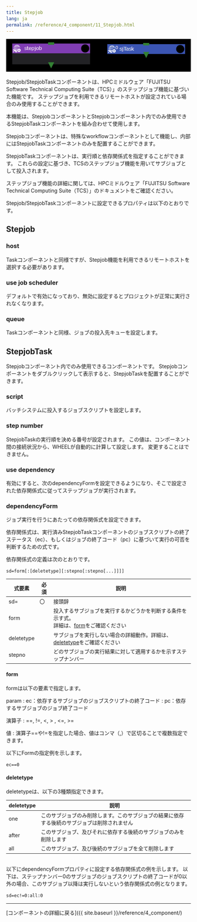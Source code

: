 ```yaml
---
title: Stepjob
lang: ja
permalink: /reference/4_component/11_Stepjob.html
---
```


![img](./img/stepjob.png)

Stepjob/StepjobTaskコンポーネントは、HPCミドルウェア「FUJITSU Software Technical Computing Suite（TCS）」のステップジョブ機能に基づいた機能です。
ステップジョブを利用できるリモートホストが設定されている場合のみ使用することができます。

本機能は、StepjobコンポーネントとStepjobコンポーネント内でのみ使用できるStepjobTaskコンポーネントを組み合わせて使用します。

Stepjobコンポーネントは、特殊なworkflowコンポーネントとして機能し、内部にはStepjobTaskコンポーネントのみを配置することができます。

StepjobTaskコンポーネントは、実行順と依存関係式を指定することができます。
これらの設定に基づき、TCSのステップジョブ機能を用いてサブジョブとして投入されます。

ステップジョブ機能の詳細に関しては、HPCミドルウェア「FUJITSU Software Technical Computing Suite（TCS）」のドキュメントをご確認ください。

Stepjob/StepjobTaskコンポーネントに設定できるプロパティは以下のとおりです。

## Stepjob
###  host
Taskコンポーネントと同様ですが、Stepjob機能を利用できるリモートホストを選択する必要があります。

### use job scheduler
デフォルトで有効になっており、無効に設定するとプロジェクトが正常に実行されなくなります。

### queue
Taskコンポーネントと同様、ジョブの投入先キューを設定します。

## StepjobTask
Stepjobコンポーネント内でのみ使用できるコンポーネントです。
Stepjobコンポーネントをダブルクリックして表示すると、StepjobTaskを配置することができます。

### script
バッチシステムに投入するジョブスクリプトを設定します。

### step number
StepjobTaskの実行順を決める番号が設定されます。
この値は、コンポーネント間の接続状況から、WHEELが自動的に計算して設定します。
変更することはできません。

### use dependency
有効にすると、次のdependencyFormを設定できるようになり、そこで設定された依存関係式に従ってステップジョブが実行されます。

### dependencyForm
ジョブ実行を行うにあたっての依存関係式を設定できます。

依存関係式は、実行済みStepjobTaskコンポーネントのジョブスクリプトの終了ステータス（ec）、もしくはジョブの終了コード（pc）に基づいて実行の可否を判断するための式です。

依存関係式の定義は次のとおりです。

```
sd=form[:[deletetype][:stepno[:stepno[...]]]]
```

| 式要素 | 必須 | 説明 |
| ---- | ---- |---- |
| sd= | 〇 | 接頭辞 |
| form |  |  投入するサブジョブを実行するかどうかを判断する条件を示す式。<br />詳細は、[form](#form)をご確認ください |
| deletetype |  |  サブジョブを実行しない場合の詳細動作。詳細は、[deletetype](#deletetype)をご確認ください |
| stepno |  |  どのサブジョブの実行結果に対して適用するかを示すステップナンバー |

#### form

formは以下の要素で指定します。

param
: ec：依存するサブジョブのジョブスクリプトの終了コード
: pc：依存するサブジョブのジョブ終了コード

演算子
: ==, !=, <, > , <=, >=

値
: 演算子==や!=を指定した場合、値はコンマ（,）で区切ることで複数指定できます。


以下にFormの指定例を示します。
```
ec==0
```

#### deletetype
deletetypeは、以下の3種類指定できます。

| deletetype | 説明 |
| ---- | ---- |
| one | このサブジョブのみ削除します。このサブジョブの結果に依存する後続のサブジョブは削除されません |
| after | このサブジョブ、及びそれに依存する後続のサブジョブのみを削除します|
| all | このサブジョブ、及び後続のサブジョブを全て削除します |  


<br />
以下にdependencyFormプロパティに設定する依存関係式の例を示します。
以下は、ステップナンバー0のサブジョブのジョブスクリプトの終了コードが0以外の場合、このサブジョブ以降は実行しないという依存関係式の例となります。

```
sd=ec!=0:all:0
```

--------
[コンポーネントの詳細に戻る]({{ site.baseurl }}/reference/4_component/)
